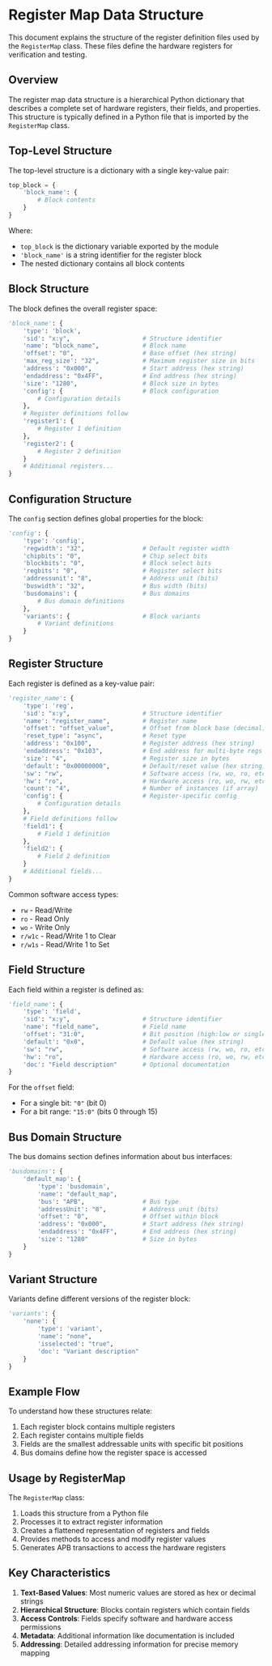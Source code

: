 # Register Map Data Structure

This document explains the structure of the register definition files used by the `RegisterMap` class. These files define the hardware registers for verification and testing.

## Overview

The register map data structure is a hierarchical Python dictionary that describes a complete set of hardware registers, their fields, and properties. This structure is typically defined in a Python file that is imported by the `RegisterMap` class.

## Top-Level Structure

The top-level structure is a dictionary with a single key-value pair:

```python
top_block = {
    'block_name': {
        # Block contents
    }
}
```

Where:
- `top_block` is the dictionary variable exported by the module
- `'block_name'` is a string identifier for the register block
- The nested dictionary contains all block contents

## Block Structure

The block defines the overall register space:

```python
'block_name': {
    'type': 'block',
    'sid': "x:y",                    # Structure identifier
    'name': "block_name",            # Block name
    'offset': "0",                   # Base offset (hex string)
    'max_reg_size': "32",            # Maximum register size in bits
    'address': "0x000",              # Start address (hex string)
    'endaddress': "0x4FF",           # End address (hex string)
    'size': "1280",                  # Block size in bytes
    'config': {                      # Block configuration
        # Configuration details
    },
    # Register definitions follow
    'register1': {
        # Register 1 definition
    },
    'register2': {
        # Register 2 definition
    }
    # Additional registers...
}
```

## Configuration Structure

The `config` section defines global properties for the block:

```python
'config': {
    'type': 'config',
    'regwidth': "32",                # Default register width
    'chipbits': "0",                 # Chip select bits
    'blockbits': "0",                # Block select bits
    'regbits': "0",                  # Register select bits
    'addressunit': "8",              # Address unit (bits)
    'buswidth': "32",                # Bus width (bits)
    'busdomains': {                  # Bus domains
        # Bus domain definitions
    },
    'variants': {                    # Block variants
        # Variant definitions
    }
}
```

## Register Structure

Each register is defined as a key-value pair:

```python
'register_name': {
    'type': 'reg',
    'sid': "x:y",                    # Structure identifier
    'name': "register_name",         # Register name
    'offset': "offset_value",        # Offset from block base (decimal)
    'reset_type': "async",           # Reset type
    'address': "0x100",              # Register address (hex string)
    'endaddress': "0x103",           # End address for multi-byte regs (hex)
    'size': "4",                     # Register size in bytes
    'default': "0x00000000",         # Default/reset value (hex string)
    'sw': "rw",                      # Software access (rw, wo, ro, etc.)
    'hw': "ro",                      # Hardware access (ro, wo, rw, etc.)
    'count': "4",                    # Number of instances (if array)
    'config': {                      # Register-specific config
        # Configuration details
    },
    # Field definitions follow
    'field1': {
        # Field 1 definition
    },
    'field2': {
        # Field 2 definition
    }
    # Additional fields...
}
```

Common software access types:
- `rw` - Read/Write
- `ro` - Read Only
- `wo` - Write Only
- `r/w1c` - Read/Write 1 to Clear
- `r/w1s` - Read/Write 1 to Set

## Field Structure

Each field within a register is defined as:

```python
'field_name': {
    'type': 'field',
    'sid': "x:y",                    # Structure identifier
    'name': "field_name",            # Field name
    'offset': "31:0",                # Bit position (high:low or single bit)
    'default': "0x0",                # Default value (hex string)
    'sw': "rw",                      # Software access (rw, wo, ro, etc.)
    'hw': "ro",                      # Hardware access (ro, wo, rw, etc.)
    'doc': "Field description"       # Optional documentation
}
```

For the `offset` field:
- For a single bit: `"0"` (bit 0)
- For a bit range: `"15:0"` (bits 0 through 15)

## Bus Domain Structure

The bus domains section defines information about bus interfaces:

```python
'busdomains': {
    'default_map': {
        'type': 'busdomain',
        'name': "default_map",
        'bus': "APB",                # Bus type 
        'addressUnit': "8",          # Address unit (bits)
        'offset': "0",               # Offset within block
        'address': "0x000",          # Start address (hex string)
        'endaddress': "0x4FF",       # End address (hex string)
        'size': "1280"               # Size in bytes
    }
}
```

## Variant Structure

Variants define different versions of the register block:

```python
'variants': {
    'none': {
        'type': 'variant',
        'name': "none",
        'isselected': "true",
        'doc': "Variant description"
    }
}
```

## Example Flow

To understand how these structures relate:

1. Each register block contains multiple registers
2. Each register contains multiple fields
3. Fields are the smallest addressable units with specific bit positions
4. Bus domains define how the register space is accessed

## Usage by RegisterMap

The `RegisterMap` class:

1. Loads this structure from a Python file
2. Processes it to extract register information
3. Creates a flattened representation of registers and fields
4. Provides methods to access and modify register values
5. Generates APB transactions to access the hardware registers

## Key Characteristics

1. **Text-Based Values**: Most numeric values are stored as hex or decimal strings
2. **Hierarchical Structure**: Blocks contain registers which contain fields
3. **Access Controls**: Fields specify software and hardware access permissions
4. **Metadata**: Additional information like documentation is included
5. **Addressing**: Detailed addressing information for precise memory mapping
